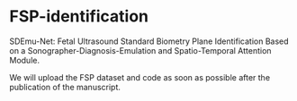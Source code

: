 # FSP-identification
SDEmu-Net: Fetal Ultrasound Standard Biometry Plane Identification Based on a Sonographer-Diagnosis-Emulation and Spatio-Temporal Attention Module.

We will upload the FSP dataset and code as soon as possible after the publication of the manuscript.
